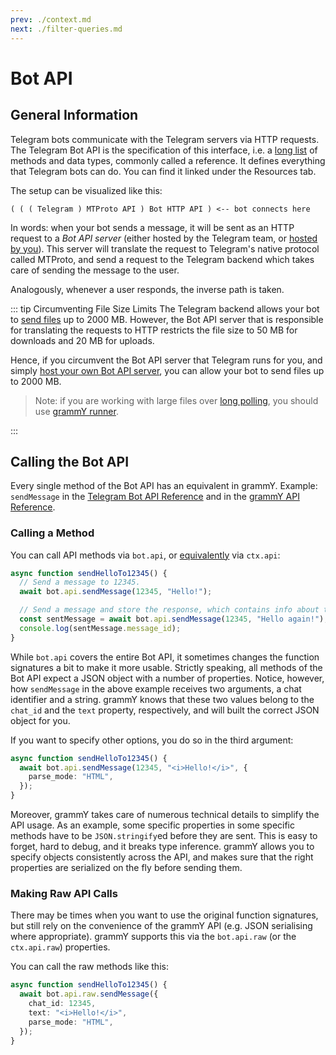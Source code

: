 ```yaml
---
prev: ./context.md
next: ./filter-queries.md
---
```


# Bot API

## General Information

Telegram bots communicate with the Telegram servers via HTTP requests.
The Telegram Bot API is the specification of this interface, i.e. a [long list](https://core.telegram.org/bots/api) of methods and data types, commonly called a reference.
It defines everything that Telegram bots can do.
You can find it linked under the Resources tab.

The setup can be visualized like this:

```asciiart:no-line-numbers
( ( ( Telegram ) MTProto API ) Bot HTTP API ) <-- bot connects here
```

In words: when your bot sends a message, it will be sent as an HTTP request to a _Bot API server_ (either hosted by the Telegram team, or [hosted by you](https://core.telegram.org/bots/api#using-a-local-bot-api-server)).
This server will translate the request to Telegram's native protocol called MTProto, and send a request to the Telegram backend which takes care of sending the message to the user.

Analogously, whenever a user responds, the inverse path is taken.

::: tip Circumventing File Size Limits
The Telegram backend allows your bot to [send files](./files.md) up to 2000 MB.
However, the Bot API server that is responsible for translating the requests to HTTP restricts the file size to 50 MB for downloads and 20 MB for uploads.

Hence, if you circumvent the Bot API server that Telegram runs for you, and simply [host your own Bot API server](https://core.telegram.org/bots/api#using-a-local-bot-api-server), you can allow your bot to send files up to 2000 MB.

> Note: if you are working with large files over [long polling](./deployment-types.md), you should use [grammY runner](/plugins/runner.md).

:::

## Calling the Bot API

Every single method of the Bot API has an equivalent in grammY.
Example: `sendMessage` in the [Telegram Bot API Reference](https://core.telegram.org/bots/api#sendmessage) and in the [grammY API Reference](https://doc.deno.land/https://deno.land/x/grammy/mod.ts#Api).

### Calling a Method

You can call API methods via `bot.api`, or [equivalently](./context.md#available-actions) via `ctx.api`:

```ts
async function sendHelloTo12345() {
  // Send a message to 12345.
  await bot.api.sendMessage(12345, "Hello!");

  // Send a message and store the response, which contains info about the sent message.
  const sentMessage = await bot.api.sendMessage(12345, "Hello again!");
  console.log(sentMessage.message_id);
}
```

While `bot.api` covers the entire Bot API, it sometimes changes the function signatures a bit to make it more usable.
Strictly speaking, all methods of the Bot API expect a JSON object with a number of properties.
Notice, however, how `sendMessage` in the above example receives two arguments, a chat identifier and a string.
grammY knows that these two values belong to the `chat_id` and the `text` property, respectively, and will built the correct JSON object for you.

If you want to specify other options, you do so in the third argument:

```ts
async function sendHelloTo12345() {
  await bot.api.sendMessage(12345, "<i>Hello!</i>", {
    parse_mode: "HTML",
  });
}
```

Moreover, grammY takes care of numerous technical details to simplify the API usage.
As an example, some specific properties in some specific methods have to be `JSON.stringify`ed before they are sent.
This is easy to forget, hard to debug, and it breaks type inference.
grammY allows you to specify objects consistently across the API, and makes sure that the right properties are serialized on the fly before sending them.

### Making Raw API Calls

There may be times when you want to use the original function signatures, but still rely on the convenience of the grammY API (e.g. JSON serialising where appropriate).
grammY supports this via the `bot.api.raw` (or the `ctx.api.raw`) properties.

You can call the raw methods like this:

```ts
async function sendHelloTo12345() {
  await bot.api.raw.sendMessage({
    chat_id: 12345,
    text: "<i>Hello!</i>",
    parse_mode: "HTML",
  });
}
```
